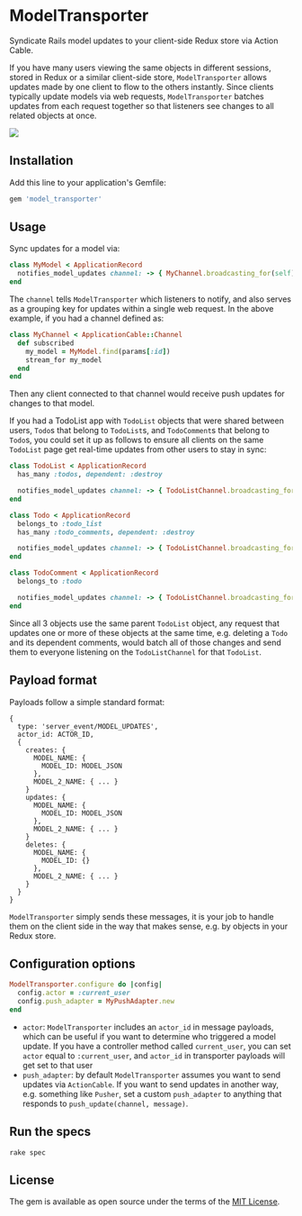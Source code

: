 # ModelTransporter

Syndicate Rails model updates to your client-side Redux store via Action Cable.

If you have many users viewing the same objects in different sessions, stored in Redux or a similar client-side store, `ModelTransporter` allows updates made by one client to flow to the others instantly. Since clients typically update models via web requests, `ModelTransporter` batches updates from each request together so that listeners see changes to all related objects at once.

![](https://user-images.githubusercontent.com/952319/106395105-70b11b80-63ce-11eb-9391-61282809d477.png)

## Installation

Add this line to your application's Gemfile:

```ruby
gem 'model_transporter'
```

## Usage

Sync updates for a model via:

```ruby
class MyModel < ApplicationRecord
  notifies_model_updates channel: -> { MyChannel.broadcasting_for(self) }
end
```

The `channel` tells `ModelTransporter` which listeners to notify, and also serves as a grouping key for updates within a single web request. In the above example, if you had a channel defined as:

```ruby
class MyChannel < ApplicationCable::Channel
  def subscribed
    my_model = MyModel.find(params[:id])
    stream_for my_model
  end
end
```

Then any client connected to that channel would receive push updates for changes to that model.

If you had a TodoList app with `TodoList` objects that were shared between users, `Todo`s that belong to `TodoList`s, and `TodoComment`s that belong to `Todo`s, you could set it up as follows to ensure all clients on the same `TodoList` page get real-time updates from other users to stay in sync:

```ruby
class TodoList < ApplicationRecord
  has_many :todos, dependent: :destroy

  notifies_model_updates channel: -> { TodoListChannel.broadcasting_for(self) }
end

class Todo < ApplicationRecord
  belongs_to :todo_list
  has_many :todo_comments, dependent: :destroy

  notifies_model_updates channel: -> { TodoListChannel.broadcasting_for(todo_list) }
end

class TodoComment < ApplicationRecord
  belongs_to :todo

  notifies_model_updates channel: -> { TodoListChannel.broadcasting_for(todo.todo_list) }
end
```

Since all 3 objects use the same parent `TodoList` object, any request that updates one or more of these objects at the same time, e.g. deleting a `Todo` and its dependent comments, would batch all of those changes and send them to everyone listening on the `TodoListChannel` for that `TodoList`.

## Payload format

Payloads follow a simple standard format:

```
{
  type: 'server_event/MODEL_UPDATES',
  actor_id: ACTOR_ID,
  {
    creates: {
      MODEL_NAME: {
        MODEL_ID: MODEL_JSON
      },
      MODEL_2_NAME: { ... }
    }
    updates: {
      MODEL_NAME: {
        MODEL_ID: MODEL_JSON
      },
      MODEL_2_NAME: { ... }
    }
    deletes: {
      MODEL_NAME: {
        MODEL_ID: {}
      },
      MODEL_2_NAME: { ... }
    }
  }
}
```

`ModelTransporter` simply sends these messages, it is your job to handle them on the client side in the way that makes sense, e.g. by objects in your Redux store.

## Configuration options

```ruby
ModelTransporter.configure do |config|
  config.actor = :current_user
  config.push_adapter = MyPushAdapter.new
end
```

- `actor`: `ModelTransporter` includes an `actor_id` in message payloads, which can be useful if you want to determine who triggered a model update. If you have a controller method called `current_user`, you can set `actor` equal to `:current_user`, and `actor_id` in transporter payloads will get set to that user
- `push_adapter`: by default `ModelTransporter` assumes you want to send updates via `ActionCable`. If you want to send updates in another way, e.g. something like `Pusher`, set a custom `push_adapter` to anything that responds to `push_update(channel, message)`.

## Run the specs

`rake spec`

## License

The gem is available as open source under the terms of the [MIT License](https://opensource.org/licenses/MIT).

